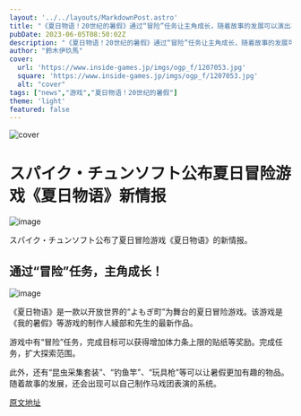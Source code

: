 ```yaml
---
layout: '../../layouts/MarkdownPost.astro'
title: "《夏日物语！20世纪的暑假》通过“冒险”任务让主角成长，随着故事的发展可以演出马戏团表演"
pubDate: 2023-06-05T08:50:02Z
description: "《夏日物语！20世纪的暑假》通过“冒险”任务让主角成长，随着故事的发展可以演出马戏团表演"
author: "鈴木伊玖馬"
cover:
  url: 'https://www.inside-games.jp/imgs/ogp_f/1207053.jpg'
  square: 'https://www.inside-games.jp/imgs/ogp_f/1207053.jpg'
  alt: "cover"
tags: ["news","游戏","夏日物语！20世纪的暑假"]
theme: 'light'
featured: false
---
```


![cover](https://www.inside-games.jp/imgs/ogp_f/1207053.jpg)

# スパイク・チュンソフト公布夏日冒险游戏《夏日物语》新情报

![image](https://www.inside-games.jp/imgs/zoom/1207046.png)

スパイク・チュンソフト公布了夏日冒险游戏《夏日物语》的新情报。

## 通过“冒险”任务，主角成长！

![image](https://www.inside-games.jp/imgs/zoom/1207048.png)

《夏日物语》是一款以开放世界的“よもぎ町”为舞台的夏日冒险游戏。该游戏是《我的暑假》等游戏的制作人綾部和先生的最新作品。

游戏中有“冒险”任务，完成目标可以获得增加体力条上限的贴纸等奖励。完成任务，扩大探索范围。

此外，还有“昆虫采集套装”、“钓鱼竿”、“玩具枪”等可以让暑假更加有趣的物品。随着故事的发展，还会出现可以自己制作马戏团表演的系统。

  [原文地址](https://www.inside-games.jp/article/2023/06/05/146371.html)